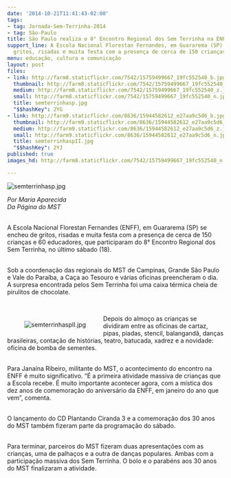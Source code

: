 ```yaml
---
date: '2014-10-21T11:41:43-02:00'
tags:
- tag: Jornada-Sem-Terrinha-2014
- tag: São-Paulo
title: São Paulo realiza o 8° Encontro Regional dos Sem Terrinha na ENFF
support_line: A Escola Nacional Florestan Fernandes, em Guararema (SP) se encheu de
  gritos, risadas e muita festa com a presença de cerca de 150 crianças e 60 educadores.
menu: educação, cultura e comunicação
layout: post
files:
- link: http://farm8.staticflickr.com/7542/15759499667_19fc552540_b.jpg
  thumbnail: http://farm8.staticflickr.com/7542/15759499667_19fc552540_t.jpg
  medium: http://farm8.staticflickr.com/7542/15759499667_19fc552540_z.jpg
  small: http://farm8.staticflickr.com/7542/15759499667_19fc552540_n.jpg
  title: semterrinhasp.jpg
  "$$hashKey": 2YG
- link: http://farm9.staticflickr.com/8636/15944582612_e27aa9c5d6_b.jpg
  thumbnail: http://farm9.staticflickr.com/8636/15944582612_e27aa9c5d6_t.jpg
  medium: http://farm9.staticflickr.com/8636/15944582612_e27aa9c5d6_z.jpg
  small: http://farm9.staticflickr.com/8636/15944582612_e27aa9c5d6_n.jpg
  title: semterrinhaspII.jpg
  "$$hashKey": 2YJ
published: true
images_hd: http://farm8.staticflickr.com/7542/15759499667_19fc552540_n.jpg

---
```

<p><img alt="semterrinhasp.jpg" src="http://farm8.staticflickr.com/7542/15759499667_19fc552540_b.jpg" /></p>

<p><em>Por Maria Aparecida<br />
Da P&aacute;gina do MST</em></p>

<p><br />
A Escola Nacional Florestan Fernandes (ENFF), em Guararema (SP) se encheu de gritos, risadas e muita festa com a presen&ccedil;a de cerca de 150 crian&ccedil;as e 60 educadores, que participaram do 8&deg; Encontro Regional dos Sem Terrinha, no &uacute;ltimo s&aacute;bado (18).</p>

<p><br />
Sob a coordena&ccedil;&atilde;o das regionais do MST de Campinas, Grande S&atilde;o Paulo e Vale do Para&iacute;ba, a Ca&ccedil;a ao Tesouro e v&aacute;rias oficinas preencheram o dia. A surpresa encontrada pelos Sem Terrinha foi uma caixa t&eacute;rmica cheia de pirulitos de chocolate.&nbsp;</p>

<p>&nbsp;</p>

<figure class="image" style="float:left"><img alt="semterrinhaspII.jpg" src="http://farm9.staticflickr.com/8636/15944582612_e27aa9c5d6_b.jpg" />
<figcaption></figcaption>
</figure>

<p>Depois do almo&ccedil;o as crian&ccedil;as se dividiram entre as oficinas de cartaz, pipas, piadas, stencil, balangand&atilde;, dan&ccedil;as brasileiras, conta&ccedil;&atilde;o de hist&oacute;rias, teatro, batucada, xadrez e a novidade: oficina de bomba de sementes.</p>

<p><br />
Para Jana&iacute;na Ribeiro, militante do MST, o acontecimento do encontro na ENFF &eacute; muito significativo. &ldquo;&Eacute; a primeira atividade massiva de crian&ccedil;as que a Escola recebe. &Eacute; muito importante acontecer agora, com a m&iacute;stica dos dez anos de comemora&ccedil;&atilde;o do anivers&aacute;rio da ENFF, em janeiro do ano que vem&rdquo;, comenta.</p>

<p><br />
O lan&ccedil;amento do CD Plantando Ciranda 3 e a comemora&ccedil;&atilde;o dos 30 anos do MST tamb&eacute;m fizeram parte da programa&ccedil;&atilde;o do s&aacute;bado.&nbsp;</p>

<p><br />
Para terminar, parceiros do MST fizeram duas apresenta&ccedil;&otilde;es com as crian&ccedil;as, uma de palha&ccedil;os e a outra de dan&ccedil;as populares. Ambas com a participa&ccedil;&atilde;o massiva dos Sem Terrinha. O bolo e o parab&eacute;ns aos 30 anos do MST finalizaram a atividade.</p>
